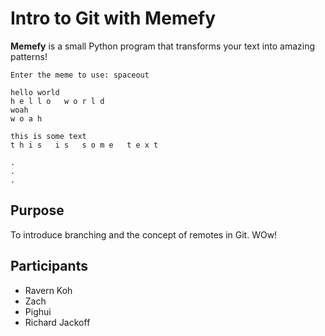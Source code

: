# Intro to Git with Memefy
**Memefy** is a small Python program that transforms your text into amazing patterns!
```
Enter the meme to use: spaceout

hello world
h e l l o   w o r l d
woah
w o a h

this is some text
t h i s   i s   s o m e   t e x t

.
.
.
```

## Purpose
To introduce branching and the concept of remotes in Git.
WOw!

## Participants
* Ravern Koh
* Zach
* Pighui
* Richard Jackoff
